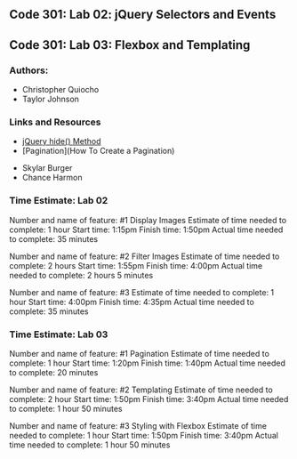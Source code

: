 ## Code 301: Lab 02: jQuery Selectors and Events
## Code 301: Lab 03: Flexbox and Templating

### Authors:

- Christopher Quiocho
- Taylor Johnson

### Links and Resources
* [jQuery hide() Method](https://www.w3schools.com/jquery/eff_hide.asp)
* [Pagination](How To Create a Pagination)
- Skylar Burger
- Chance Harmon

### Time Estimate: Lab 02

Number and name of feature: #1 Display Images
Estimate of time needed to complete: 1 hour
Start time: 1:15pm
Finish time: 1:50pm
Actual time needed to complete: 35 minutes

Number and name of feature: #2 Filter Images
Estimate of time needed to complete: 2 hours
Start time: 1:55pm
Finish time: 4:00pm
Actual time needed to complete: 2 hours 5 minutes

Number and name of feature: #3 
Estimate of time needed to complete: 1 hour
Start time: 4:00pm
Finish time: 4:35pm
Actual time needed to complete: 35 minutes

### Time Estimate: Lab 03

Number and name of feature: #1 Pagination 
Estimate of time needed to complete: 1 hour
Start time: 1:20pm
Finish time: 1:40pm
Actual time needed to complete:  20 minutes

Number and name of feature: #2 Templating 
Estimate of time needed to complete: 2 hour
Start time: 1:50pm
Finish time: 3:40pm
Actual time needed to complete:   1 hour 50 minutes

Number and name of feature: #3 Styling with Flexbox
Estimate of time needed to complete: 1 hour
Start time: 1:50pm
Finish time: 3:40pm
Actual time needed to complete:   1 hour 50 minutes

